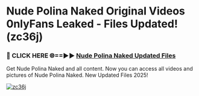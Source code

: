 # Nude Polina Naked Original Videos 0nlyFans Leaked - Files Updated! (zc36j)

<h3>🔴 CLICK HERE 🌐==►► <a href="https://tinyurl.com/yckcrads" rel="nofollow">Nude Polina Naked Updated Files</a></h3>

Get Nude Polina Naked and all content. Now you can access all videos and pictures of Nude Polina Naked. New Updated Files 2025!

[![zc36j](https://i.imgur.com/hpKpOFt.gif)](https://tinyurl.com/yckcrads)

